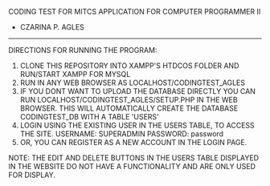 CODING TEST FOR MITCS APPLICATION FOR COMPUTER PROGRAMMER II
- CZARINA P. AGLES
---
DIRECTIONS FOR RUNNING THE PROGRAM: 
1. CLONE THIS REPOSITORY INTO XAMPP'S HTDCOS FOLDER AND RUN/START XAMPP FOR MYSQL
2. RUN IN ANY WEB BROWSER AS LOCALHOST/CODINGTEST_AGLES
3. IF YOU DONT WANT TO UPLOAD THE DATABASE DIRECTLY YOU CAN RUN LOCALHOST/CODINGTEST_AGLES/SETUP.PHP IN THE WEB BROWSER.
   THIS WILL AUTOMATICALLY CREATE THE DATABASE CODINGTEST_DB WITH A TABLE 'USERS'
4. LOGIN USING THE EXISTING USER IN THE USERS TABLE, TO ACCESS THE SITE.
   USERNAME: SUPERADMIN
   PASSWORD: password
5. OR, YOU CAN REGISTER AS A NEW ACCOUNT IN THE LOGIN PAGE.

NOTE: THE EDIT AND DELETE BUTTONS IN THE USERS TABLE DISPLAYED IN THE WEBSITE DO NOT HAVE A FUNCTIONALITY AND ARE ONLY USED FOR DISPLAY.
